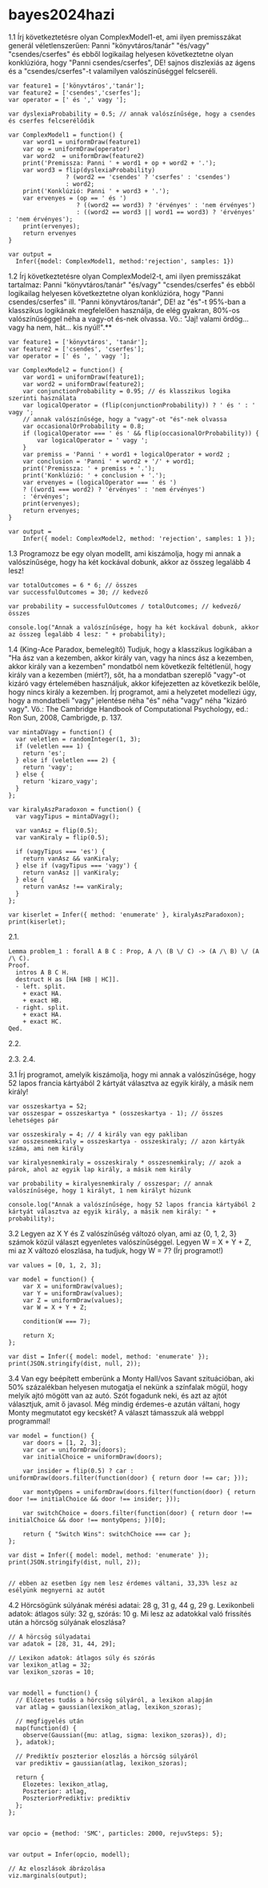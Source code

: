 # bayes2024hazi

1.1 Írj következtetésre olyan ComplexModel1-et, ami ilyen premisszákat generál véletlenszerűen: Panni "könyvtáros/tanár" "és/vagy" "csendes/cserfes" és ebből logikailag helyesen következtetne olyan konklúzióra, hogy "Panni csendes/cserfes", DE! sajnos diszlexiás az ágens és a "csendes/cserfes"-t valamilyen valószínűséggel felcseréli.


    var feature1 = ['könyvtáros','tanár'];
    var feature2 = ['csendes','cserfes'];
    var operator = [' és ',' vagy '];
    
    var dyslexiaProbability = 0.5; // annak valószínűsége, hogy a csendes és cserfes felcserélődik
    
    var ComplexModel1 = function() {
        var word1 = uniformDraw(feature1)
        var op = uniformDraw(operator)  
        var word2  = uniformDraw(feature2)
        print('Premissza: Panni ' + word1 + op + word2 + '.'); 
        var word3 = flip(dyslexiaProbability) 
                    ? (word2 == 'csendes' ? 'cserfes' : 'csendes') 
                    : word2;
        print('Konklúzió: Panni ' + word3 + '.'); 
        var ervenyes = (op == ' és ')
                       ? ((word2 == word3) ? 'érvényes' : 'nem érvényes') 
                       : ((word2 == word3 || word1 == word3) ? 'érvényes' : 'nem érvényes');
        print(ervenyes); 
        return ervenyes
    }
     
    var output = 
      Infer({model: ComplexModel1, method:'rejection', samples: 1})



1.2 Írj következtetésre olyan ComplexModel2-t, ami ilyen premisszákat tartalmaz: Panni "könyvtáros/tanár" "és/vagy" "csendes/cserfes" és ebből logikailag helyesen következtetne olyan konklúzióra, hogy "Panni csendes/cserfes" ill. "Panni könyvtáros/tanár", DE! az "és"-t 95%-ban a klasszikus logikának megfelelően használja, de elég gyakran, 80%-os valószínűséggel néha a vagy-ot és-nek olvassa. Vö.: "Jaj! valami ördög... vagy ha nem, hát... kis nyúl!".**

    var feature1 = ['könyvtáros', 'tanár'];
    var feature2 = ['csendes', 'cserfes'];
    var operator = [' és ', ' vagy '];
    
    var ComplexModel2 = function() {
        var word1 = uniformDraw(feature1);
        var word2 = uniformDraw(feature2);
        var conjunctionProbability = 0.95; // és klasszikus logika szerinti használata
        var logicalOperator = (flip(conjunctionProbability)) ? ' és ' : ' vagy ';    
        // annak valószínűsége, hogy a "vagy"-ot "és"-nek olvassa
        var occasionalOrProbability = 0.8;
        if (logicalOperator === ' és ' && flip(occasionalOrProbability)) {
            var logicalOperator = ' vagy ';
        }
        var premiss = 'Panni ' + word1 + logicalOperator + word2 ;
        var conclusion = 'Panni ' + word2 + '/' + word1;
        print('Premissza: ' + premiss + '.');
        print('Konklúzió: ' + conclusion + '.');
        var ervenyes = (logicalOperator === ' és ')
        ? ((word1 === word2) ? 'érvényes' : 'nem érvényes')
        : 'érvényes';
        print(ervenyes);
        return ervenyes;
    }
    
    var output =
        Infer({ model: ComplexModel2, method: 'rejection', samples: 1 });


1.3 Programozz be egy olyan modellt, ami kiszámolja, hogy mi annak a valószínűsége, hogy ha két kockával dobunk, akkor az összeg legalább 4 lesz!

    var totalOutcomes = 6 * 6; // összes
    var successfulOutcomes = 30; // kedvező 
    
    var probability = successfulOutcomes / totalOutcomes; // kedvező/összes
    
    console.log("Annak a valószínűsége, hogy ha két kockával dobunk, akkor az összeg legalább 4 lesz: " + probability);


1.4 (King-Ace Paradox, bemelegítő) Tudjuk, hogy a klasszikus logikában a "Ha ász van a kezemben, akkor király van, vagy ha nincs ász a kezemben, akkor király van a kezemben" mondatból nem következik feltétlenül, hogy király van a kezemben (miért?), sőt, ha a mondatban szereplő "vagy"-ot kizáró vagy értelemében használjuk, akkor kifejezetten az következik belőle, hogy nincs király a kezemben. Írj programot, ami a helyzetet modellezi úgy, hogy a mondatbeli "vagy" jelentése néha "és" néha "vagy" néha "kizáró vagy". Vö.: The Cambridge Handbook of Computational Psychology, ed.: Ron Sun, 2008, Cambrigde, p. 137.


    var mintaDVagy = function() {
      var veletlen = randomInteger(1, 3);
      if (veletlen === 1) {
        return 'es';
      } else if (veletlen === 2) {
        return 'vagy';
      } else {
        return 'kizaro_vagy';
      }
    };
    
    var kiralyAszParadoxon = function() {
      var vagyTipus = mintaDVagy();
      
      var vanAsz = flip(0.5);
      var vanKiraly = flip(0.5);
      
      if (vagyTipus === 'es') {
        return vanAsz && vanKiraly;
      } else if (vagyTipus === 'vagy') {
        return vanAsz || vanKiraly;
      } else {
        return vanAsz !== vanKiraly;
      }
    };
    
    var kiserlet = Infer({ method: 'enumerate' }, kiralyAszParadoxon);
    print(kiserlet);


2.1.

    Lemma problem_1 : forall A B C : Prop, A /\ (B \/ C) -> (A /\ B) \/ (A /\ C).
    Proof.
      intros A B C H.
      destruct H as [HA [HB | HC]].
      - left. split.
        + exact HA.
        + exact HB.
      - right. split.
        + exact HA.
        + exact HC.
    Qed.


2.2.



2.3.
2.4.






3.1 Írj programot, amelyik kiszámolja, hogy mi annak a valószínűsége, hogy 52 lapos francia kártyából 2 kártyát választva az egyik király, a másik nem király!

    var osszeskartya = 52;
    var osszespar = osszeskartya * (osszeskartya - 1); // összes lehetséges pár
    
    var osszeskiraly = 4; // 4 király van egy pakliban
    var osszesnemkiraly = osszeskartya - osszeskiraly; // azon kártyák száma, ami nem király
    
    var kiralyesnemkiraly = osszeskiraly * osszesnemkiraly; // azok a párok, ahol az egyik lap király, a másik nem király
    
    var probability = kiralyesnemkiraly / osszespar; // annak valószínűsége, hogy 1 királyt, 1 nem királyt húzunk
    
    console.log("Annak a valószínűsége, hogy 52 lapos francia kártyából 2 kártyát választva az egyik király, a másik nem király: " + probability);

3.2 Legyen az X Y és Z valószínűség változó olyan, ami az {0, 1, 2, 3} számok közül választ egyenletes valószínűséggel. Legyen W = X + Y + Z, mi az X változó eloszlása, ha tudjuk, hogy W = 7? (Írj programot!)

    var values = [0, 1, 2, 3];
    
    var model = function() {
        var X = uniformDraw(values);
        var Y = uniformDraw(values);
        var Z = uniformDraw(values);
        var W = X + Y + Z;
      
        condition(W === 7);
      
        return X;
    };
    
    var dist = Infer({ model: model, method: 'enumerate' });
    print(JSON.stringify(dist, null, 2));

3.4 Van egy beépített emberünk a Monty Hall/vos Savant szituációban, aki 50% százalékban helyesen mutogatja el nekünk a színfalak mögül, hogy melyik ajtó mögött van az autó. Szót fogadunk neki, és azt az ajtót választjuk, amit ő javasol. Még mindig érdemes-e azután váltani, hogy Monty megmutatot egy kecskét? A választ támasszuk alá webppl programmal!

    var model = function() {
        var doors = [1, 2, 3];
        var car = uniformDraw(doors);
        var initialChoice = uniformDraw(doors);
      
        var insider = flip(0.5) ? car : uniformDraw(doors.filter(function(door) { return door !== car; }));
      
        var montyOpens = uniformDraw(doors.filter(function(door) { return door !== initialChoice && door !== insider; }));
      
        var switchChoice = doors.filter(function(door) { return door !== initialChoice && door !== montyOpens; })[0];
      
        return { "Switch Wins": switchChoice === car };
    };
    
    var dist = Infer({ model: model, method: 'enumerate' });
    print(JSON.stringify(dist, null, 2));
    
    
    // ebben az esetben így nem lesz érdemes váltani, 33,33% lesz az esélyünk megnyerni az autót


4.2 Hörcsögünk súlyának mérési adatai: 28 g, 31 g, 44 g, 29 g. Lexikonbeli adatok: átlagos súly: 32 g, szórás: 10 g. Mi lesz az adatokkal való frissítés után a hörcsög súlyának eloszlása?

    // A hörcsög súlyadatai
    var adatok = [28, 31, 44, 29];
    
    // Lexikon adatok: átlagos súly és szórás
    var lexikon_atlag = 32;
    var lexikon_szoras = 10;
    
    
    var modell = function() {
      // Előzetes tudás a hörcsög súlyáról, a lexikon alapján
      var atlag = gaussian(lexikon_atlag, lexikon_szoras);
      
      // megfigyelés után
      map(function(d) {
        observe(Gaussian({mu: atlag, sigma: lexikon_szoras}), d);
      }, adatok);
      
      // Prediktív poszterior eloszlás a hörcsög súlyáról
      var prediktiv = gaussian(atlag, lexikon_szoras);
      
      return {
        Elozetes: lexikon_atlag,
        Poszterior: atlag,
        PoszteriorPrediktiv: prediktiv
      };
    };
    
    
    var opcio = {method: 'SMC', particles: 2000, rejuvSteps: 5};
    
    
    var output = Infer(opcio, modell);
    
    // Az eloszlások ábrázolása
    viz.marginals(output);


